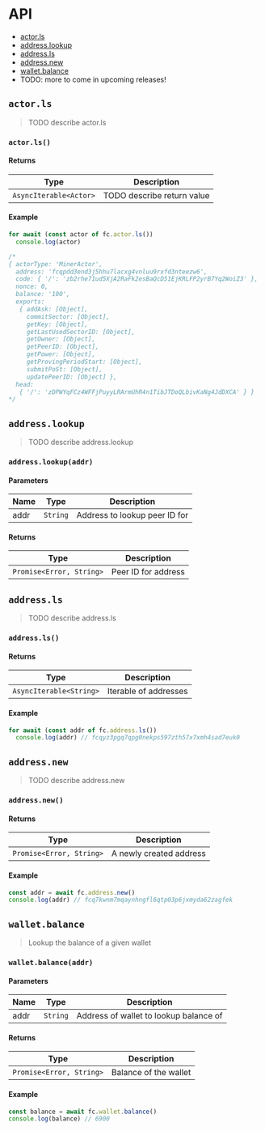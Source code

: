 # API

* [actor.ls](#actorls)
* [address.lookup](#addresslookup)
* [address.ls](#addressls)
* [address.new](#addressnew)
* [wallet.balance](#walletbalance)
* TODO: more to come in upcoming releases!

## `actor.ls`

> TODO describe actor.ls

### `actor.ls()`

#### Returns

| Type | Description |
|------|-------------|
| `AsyncIterable<Actor>` | TODO describe return value |

#### Example

```js
for await (const actor of fc.actor.ls())
  console.log(actor)

/*
{ actorType: 'MinerActor',
  address: 'fcqpdd3end3j5hhu7lacxg4vnluu9rxfd3nteezw6',
  code: { '/': 'zb2rhe71ud5XjA2RaFk2esBaQcD51EjKRLFP2yrB7Yq2WoiZ3' },
  nonce: 0,
  balance: '100',
  exports:
   { addAsk: [Object],
     commitSector: [Object],
     getKey: [Object],
     getLastUsedSectorID: [Object],
     getOwner: [Object],
     getPeerID: [Object],
     getPower: [Object],
     getProvingPeriodStart: [Object],
     submitPoSt: [Object],
     updatePeerID: [Object] },
  head:
   { '/': 'zDPWYqFCz4WFFjPuyyLRArmUhR4n1TibJTDoQLbivKaNg4JdDXCA' } }
*/
```

## `address.lookup`

> TODO describe address.lookup

### `address.lookup(addr)`

#### Parameters

| Name | Type | Description |
|------|------|-------------|
| addr | `String` | Address to lookup peer ID for |

#### Returns

| Type | Description |
|------|-------------|
| `Promise<Error, String>` | Peer ID for address |

## `address.ls`

> TODO describe address.ls

### `address.ls()`

#### Returns

| Type | Description |
|------|-------------|
| `AsyncIterable<String>` | Iterable of addresses |

#### Example

```js
for await (const addr of fc.address.ls())
  console.log(addr) // fcqyz3pgq7qpg0nekps597zth57x7xmh4sad7euk0
```

## `address.new`

> TODO describe address.new

### `address.new()`

#### Returns

| Type | Description |
|------|-------------|
| `Promise<Error, String>` | A newly created address |

#### Example

```js
const addr = await fc.address.new()
console.log(addr) // fcq7kwnm7mqaynhngfl6qtp03p6jxmyda62zagfek
```

## `wallet.balance`

> Lookup the balance of a given wallet

### `wallet.balance(addr)`

#### Parameters

| Name | Type | Description |
|------|------|-------------|
| addr | `String` | Address of wallet to lookup balance of |

#### Returns

| Type | Description |
|------|-------------|
| `Promise<Error, String>` | Balance of the wallet |

#### Example

```js
const balance = await fc.wallet.balance()
console.log(balance) // 6900
```
